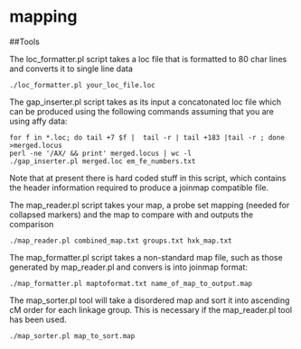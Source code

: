 # mapping

##Tools


The loc_formatter.pl script takes a loc file that is formatted to 80 char lines and converts it to single line data

```
./loc_formatter.pl your_loc_file.loc
```

The gap_inserter.pl script takes as its input a concatonated loc file which can be produced using the following commands assuming that you are using affy data:

```
for f in *.loc; do tail +7 $f |  tail -r | tail +183 |tail -r ; done >merged.locus
perl -ne '/AX/ && print' merged.locus | wc -l
./gap_inserter.pl merged.loc em_fe_numbers.txt 
```

Note that at present there is hard coded stuff in this script, which contains the header information required to produce a joinmap compatible file.

The map_reader.pl script takes your map, a probe set mapping (needed for collapsed markers) and the map to compare with and outputs the comparison

```
./map_reader.pl combined_map.txt groups.txt hxk_map.txt
```

The map_formatter.pl script takes a non-standard map file, such as those generated by map_reader.pl and convers is into joinmap format:

```
./map_formatter.pl maptoformat.txt name_of_map_to_output.map
```

The map_sorter.pl tool will take a disordered map and sort it into ascending cM order for each linkage group. This is necessary if the map_reader.pl tool has been used.

```
./map_sorter.pl map_to_sort.map
```


